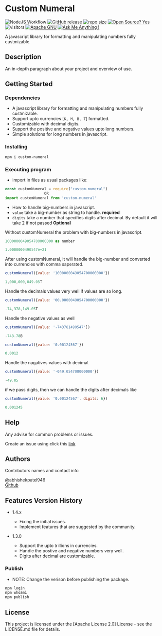 # Custom Numeral

![NodeJS Workflow](https://github.com/abhishekpatel946/Custom-Numeral/actions/workflows/nodejs.yml/badge.svg)
[![GitHub release](https://img.shields.io/static/v1?label=Release&message=Beta&color=blue)](https://github.com/abhishekpatel946/Custom-Numeral/releases/)
[![repo size](https://img.shields.io/github/repo-size/abhishekpatel946/Custom-Numeral.svg)](https://github.com/abhishekpatel946/Custom-Numeral/archive/master.zip)
[![Open Source? Yes](https://badgen.net/badge/Open%20Source%20%3F/Yes%21/blue?icon=github)](https://github.com/abhishekpatel946/)
![visitors](https://visitor-badge.glitch.me/badge?page_id=abhishekpatel946/Custom-Numeral.abhishekpatel946/Custom-Numeral?color=2bbc8a)
[![Apache GNU](https://img.shields.io/github/license/abhishekpatel946/Custom-Numeral.svg)](https://github.com/abhishekpatel946/Custom-Numeral/blob/main/LICENSE)
[![Ask Me Anything !](https://img.shields.io/badge/Ask%20me-anything-1abc9c.svg)](https://GitHub.com/abhishekpatel946/Custom-Numeral/discussions)


A javascript library for formatting and manipulating numbers fully custmizable.

## Description

An in-depth paragraph about your project and overview of use.


## Getting Started

### Dependencies

* A javascript library for formatting and manipulating numbers fully custmizable.
* Support upto currencies [`K, M, B, T`] formatted.
* Customizable with decimal digits.
* Support the positive and negative values upto long numbers.
* Simple solutions for long numbers in javascript.

### Installing

```bash
npm i custom-numeral
```

### Executing program

* Import in files as usual packages like:

```javascript
const customNumeral = require("custom-numeral")
                  OR
import customNumeral from 'custom-numeral'
```

* How to handle big-numbers in javascript.
* `value` take a big-number as string to handle. **required**
* `digits` take a number that specifies digits after decimal. By default it will take 2 if not passed **Optional**


Without customNumeral the problem with big-numbers in javascript.

```javascript
1000000049054700000000 as number

1.0000000490547e+21
```

After using customNumeral, it will handle the big-number and converted into currencies with comma saperated.

```javascript
customNumeral({value: '1000000049054700000000'})

1,000,000,049.05T 
```

Handle the decimals values very well if values are so long.

```javascript
customNumeral({value: '00.0000049054700000000'})

-74,378,149.05T 
```

Handle the negative values as well
```javascript
customNumeral({value: '-743781490547'})

-743.78B 
```

```javascript
customNumeral({value: '0.00124567'})

0.0012  
```

Handle the nagatives values with decimal.

```javascript
customNumeral({value: '-049.054700000000'})

-49.05 
```

if we pass digits, then we can handle the digits after decimals like

```javascript
customNumeral({value: '0.00124567', digits: 6})

0.001245  
```

## Help

Any advise for common problems or issues.

Create an issue using click this [link](https://github.com/abhishekpatel946/Custom-Numeral/issues/new)

## Authors

Contributors names and contact info

@abhishekpatel946  
[Github](https://github.com/abhishekpatel946/)

## Features Version History

* 1.4.x
  * Fixing the initial issues.
  * Implement features that are suggested by the community.
  
* 1.3.0
  * Support the upto trillions in currencies.
  * Handle the postive and negative numbers very well.
  * Digits after decimal are customizable.

### Publish

* NOTE: Change the verison before publishing the package.

```bash
npm login
npm whoami
npm publish
```


## License

This project is licensed under the [Apache License 2.0] License - see the LICENSE.md file for details.